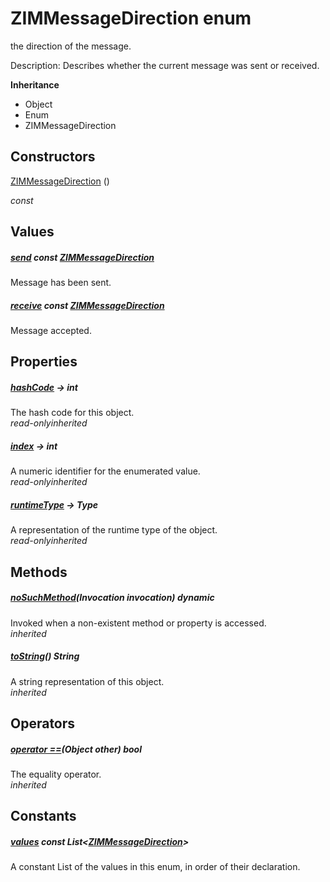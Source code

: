


# ZIMMessageDirection enum







<p>the direction of the message.</p>
<p>Description: Describes whether the current message was sent or received.</p>



**Inheritance**

- Object
- Enum
- ZIMMessageDirection






## Constructors

[ZIMMessageDirection](../zego_uikit_prebuilt_live_audio_room/ZIMMessageDirection/ZIMMessageDirection.md) ()

  _const_ 


## Values

##### [send](../zego_uikit_prebuilt_live_audio_room/ZIMMessageDirection.md) const [ZIMMessageDirection](../zego_uikit_prebuilt_live_audio_room/ZIMMessageDirection.md)



<p>Message has been sent.</p>  




##### [receive](../zego_uikit_prebuilt_live_audio_room/ZIMMessageDirection.md) const [ZIMMessageDirection](../zego_uikit_prebuilt_live_audio_room/ZIMMessageDirection.md)



<p>Message accepted.</p>  





## Properties

##### [hashCode](../zego_uikit_prebuilt_live_audio_room/ZIMMessageDirection/hashCode.md) &#8594; int



The hash code for this object.  
_<span class="feature">read-only</span><span class="feature">inherited</span>_



##### [index](../zego_uikit_prebuilt_live_audio_room/ZIMMessageDirection/index.md) &#8594; int



A numeric identifier for the enumerated value.  
_<span class="feature">read-only</span><span class="feature">inherited</span>_



##### [runtimeType](../zego_uikit_prebuilt_live_audio_room/ZIMMessageDirection/runtimeType.md) &#8594; Type



A representation of the runtime type of the object.  
_<span class="feature">read-only</span><span class="feature">inherited</span>_





## Methods

##### [noSuchMethod](../zego_uikit_prebuilt_live_audio_room/ZIMMessageDirection/noSuchMethod.md)(Invocation invocation) dynamic



Invoked when a non-existent method or property is accessed.  
_<span class="feature">inherited</span>_



##### [toString](../zego_uikit_prebuilt_live_audio_room/ZIMMessageDirection/toString.md)() String



A string representation of this object.  
_<span class="feature">inherited</span>_





## Operators

##### [operator ==](../zego_uikit_prebuilt_live_audio_room/ZIMMessageDirection/operator_equals.md)(Object other) bool



The equality operator.  
_<span class="feature">inherited</span>_










## Constants

##### [values](../zego_uikit_prebuilt_live_audio_room/ZIMMessageDirection/values-constant.md) const List&lt;[ZIMMessageDirection](../zego_uikit_prebuilt_live_audio_room/ZIMMessageDirection.md)>



A constant List of the values in this enum, in order of their declaration.  










